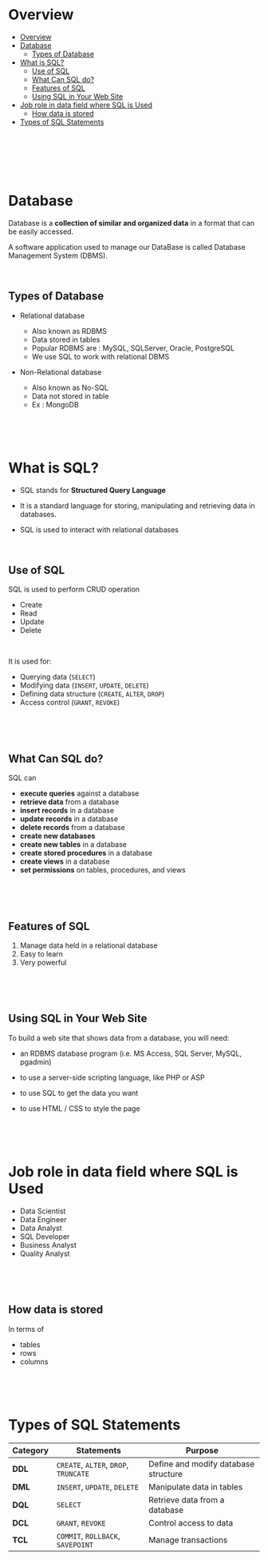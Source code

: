 # Overview

- [Overview](#overview)
- [Database](#database)
  - [Types of Database](#types-of-database)
- [What is SQL?](#what-is-sql)
  - [Use of SQL](#use-of-sql)
  - [What Can SQL do?](#what-can-sql-do)
  - [Features of SQL](#features-of-sql)
  - [Using SQL in Your Web Site](#using-sql-in-your-web-site)
- [Job role in data field where SQL is Used](#job-role-in-data-field-where-sql-is-used)
  - [How data is stored](#how-data-is-stored)
- [Types of SQL Statements](#types-of-sql-statements)

&nbsp;

&nbsp;

&nbsp;

# Database

Database is a **collection of similar and organized data** in a format that can be easily accessed.

A software application used to manage our DataBase is called Database Management System (DBMS).

&nbsp;

## Types of Database

- Relational database

  - Also known as RDBMS
  - Data stored in tables
  - Popular RDBMS are : MySQL, SQLServer, Oracle, PostgreSQL
  - We use SQL to work with relational DBMS

- Non-Relational database
  - Also known as No-SQL
  - Data not stored in table
  - Ex : MongoDB

&nbsp;

&nbsp;

# What is SQL?

- SQL stands for **Structured Query Language**

- It is a standard language for storing, manipulating and retrieving data in databases.

- SQL is used to interact with relational databases

&nbsp;

## Use of SQL

SQL is used to perform CRUD operation

- Create
- Read
- Update
- Delete

&nbsp;

It is used for:

- Querying data (`SELECT`)
- Modifying data (`INSERT`, `UPDATE`, `DELETE`)
- Defining data structure (`CREATE`, `ALTER`, `DROP`)
- Access control (`GRANT`, `REVOKE`)

&nbsp;

&nbsp;

## What Can SQL do?

SQL can

- **execute queries** against a database
- **retrieve data** from a database
- **insert records** in a database
- **update records** in a database
- **delete records** from a database
- **create new databases**
- **create new tables** in a database
- **create stored procedures** in a database
- **create views** in a database
- **set permissions** on tables, procedures, and views

&nbsp;

&nbsp;

## Features of SQL

1. Manage data held in a relational database
2. Easy to learn
3. Very powerful

&nbsp;

&nbsp;

## Using SQL in Your Web Site

To build a web site that shows data from a database, you will need:

- an RDBMS database program (i.e. MS Access, SQL Server, MySQL, pgadmin)

- to use a server-side scripting language, like PHP or ASP
- to use SQL to get the data you want
- to use HTML / CSS to style the page

&nbsp;

&nbsp;

# Job role in data field where SQL is Used

- Data Scientist
- Data Engineer
- Data Analyst
- SQL Developer
- Business Analyst
- Quality Analyst

&nbsp;

&nbsp;

## How data is stored

In terms of

- tables
- rows
- columns

&nbsp;

&nbsp;

# Types of SQL Statements

| Category | Statements                            | Purpose                              |
| -------- | ------------------------------------- | ------------------------------------ |
| **DDL**  | `CREATE`, `ALTER`, `DROP`, `TRUNCATE` | Define and modify database structure |
| **DML**  | `INSERT`, `UPDATE`, `DELETE`          | Manipulate data in tables            |
| **DQL**  | `SELECT`                              | Retrieve data from a database        |
| **DCL**  | `GRANT`, `REVOKE`                     | Control access to data               |
| **TCL**  | `COMMIT`, `ROLLBACK`, `SAVEPOINT`     | Manage transactions                  |

&nbsp;

&nbsp;

&nbsp;

&nbsp;

&nbsp;

&nbsp;
